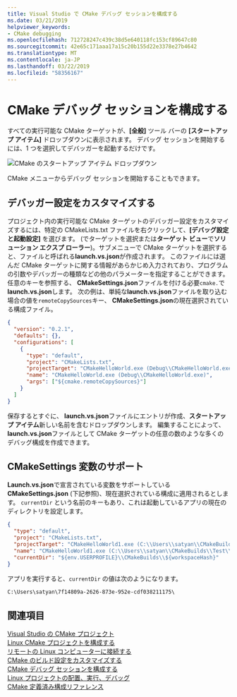 ```yaml
---
title: Visual Studio で CMake デバッグ セッションを構成する
ms.date: 03/21/2019
helpviewer_keywords:
- CMake debugging
ms.openlocfilehash: 712728247c439c38d5e640118fc153cf89647c80
ms.sourcegitcommit: 42e65c171aaa17a15c20b155d22e3378e27b4642
ms.translationtype: MT
ms.contentlocale: ja-JP
ms.lasthandoff: 03/22/2019
ms.locfileid: "58356167"
---
```

# <a name="configure-cmake-debugging-sessions"></a>CMake デバッグ セッションを構成する

すべての実行可能な CMake ターゲットが、**[全般]** ツール バーの **[スタートアップ アイテム]** ドロップダウンに表示されます。 デバッグ セッションを開始するには、1 つを選択してデバッガーを起動するだけです。

![CMake のスタートアップ アイテム ドロップダウン](media/cmake-startup-item-dropdown.png "CMake のスタートアップ アイテム ドロップダウン")

CMake メニューからデバッグ セッションを開始することもできます。

## <a name="customize-debugger-settings"></a>デバッガー設定をカスタマイズする

プロジェクト内の実行可能な CMake ターゲットのデバッガー設定をカスタマイズするには、特定の CMakeLists.txt ファイルを右クリックして、**[デバッグ設定と起動設定]** を選びます。 (でターゲットを選択または**ターゲット ビュー**で**ソリューション エクスプ ローラー**)。サブメニューで CMake ターゲットを選択すると、ファイルと呼ばれる**launch.vs.json**が作成されます。 このファイルには選んだ CMake ターゲットに関する情報があらかじめ入力されており、プログラムの引数やデバッガーの種類などの他のパラメーターを指定することができます。 任意のキーを参照する、 **CMakeSettings.json**ファイルを付ける必要`cmake.`で**launch.vs.json**します。 次の例は、単純な**launch.vs.json**ファイルを取り込む場合の値を`remoteCopySources`キー、 **CMakeSettings.json**の現在選択されている構成ファイル。

```json
{
  "version": "0.2.1",
  "defaults": {},
  "configurations": [
    {
      "type": "default",
      "project": "CMakeLists.txt",
      "projectTarget": "CMakeHelloWorld.exe (Debug\\CMakeHelloWorld.exe)",
      "name": "CMakeHelloWorld.exe (Debug\\CMakeHelloWorld.exe)",
      "args": ["${cmake.remoteCopySources}"]
    }
  ]
}
```

保存するとすぐに、 **launch.vs.json**ファイルにエントリが作成、**スタートアップ アイテム**新しい名前を含むドロップダウンします。 編集することによって、 **launch.vs.json**ファイルとして CMake ターゲットの任意の数のような多くのデバッグ構成を作成できます。

## <a name="support-for-cmakesettings-variables"></a>CMakeSettings 変数のサポート

 **Launch.vs.json**で宣言されている変数をサポートしている**CMakeSettings.json** (下記参照)、現在選択されている構成に適用されるとします。 `currentDir` という名前のキーもあり、これは起動しているアプリの現在のディレクトリを設定します。

```json
{
  "type": "default",
  "project": "CMakeLists.txt",
  "projectTarget": "CMakeHelloWorld1.exe (C:\\Users\\satyan\\CMakeBuilds\\Test\\Debug\\CMakeHelloWorld1.exe)",
  "name": "CMakeHelloWorld1.exe (C:\\Users\\satyan\\CMakeBuilds\\Test\\Debug\\CMakeHelloWorld1.exe)",
  "currentDir": "${env.USERPROFILE}\\CMakeBuilds\\${workspaceHash}"
}
```

アプリを実行すると、`currentDir` の値は次のようになります。

```cmd
C:\Users\satyan\7f14809a-2626-873e-952e-cdf038211175\
```
## <a name="see-also"></a>関連項目

[Visual Studio の CMake プロジェクト](cmake-projects-in-visual-studio.md)<br/>
[Linux CMake プロジェクトを構成する](../linux/cmake-linux-project.md)<br/>
[リモートの Linux コンピューターに接続する](../linux/connect-to-your-remote-linux-computer.md)<br/>
[CMake のビルド設定をカスタマイズする](customize-cmake-settings.md)<br/>
[CMake デバッグ セッションを構成する](configure-cmake-debugging-sessions.md)<br/>
[Linux プロジェクトの配置、実行、デバッグ](../linux/deploy-run-and-debug-your-linux-project.md)<br/>
[CMake 定義済み構成リファレンス](cmake-predefined-configuration-reference.md)<br/>